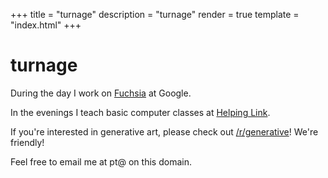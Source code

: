 +++
title = "turnage"
description = "turnage"
render = true
template = "index.html"
+++

# turnage

During the day I work on [Fuchsia](https://en.wikipedia.org/wiki/Google_Fuchsia) at Google.

In the evenings I teach basic computer classes at [Helping Link](https://www.helpinglink.org/).

If you're interested in generative art, please check out
[/r/generative](https://generative.reddit.com/)! We're friendly!

Feel free to email me at pt@ on this domain.
